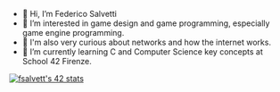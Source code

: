 - 👋 Hi, I’m Federico Salvetti
- 👀 I’m interested in game design and game programming, especially game engine programming.
- 👀 I'm also very curious about networks and how the internet works.
- 🌱 I’m currently learning C and Computer Science key concepts at School 42 Firenze.


[![fsalvett's 42 stats](https://badge42.vercel.app/api/v2/clfuug9fy003008l0wzr5gf4l/stats?cursusId=21&coalitionId=284)](https://github.com/JaeSeoKim/badge42)
<!---
Staredef9/Staredef9 is a ✨ special ✨ repository because its `README.md` (this file) appears on your GitHub profile.
You can click the Preview link to take a look at your changes.
--->
